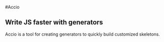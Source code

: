 #Accio
## Write JS faster with generators

Accio is a tool for creating generators to quickly build customized skeletons.

